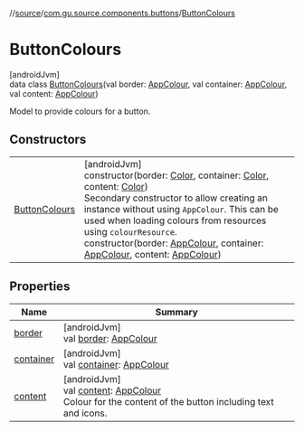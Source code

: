 //[source](../../../index.md)/[com.gu.source.components.buttons](../index.md)/[ButtonColours](index.md)

# ButtonColours

[androidJvm]\
data class [ButtonColours](index.md)(val border: [AppColour](../../com.gu.source.daynight/-app-colour/index.md), val container: [AppColour](../../com.gu.source.daynight/-app-colour/index.md), val content: [AppColour](../../com.gu.source.daynight/-app-colour/index.md))

Model to provide colours for a button.

## Constructors

| | |
|---|---|
| [ButtonColours](-button-colours.md) | [androidJvm]<br>constructor(border: [Color](https://developer.android.com/reference/kotlin/androidx/compose/ui/graphics/Color.html), container: [Color](https://developer.android.com/reference/kotlin/androidx/compose/ui/graphics/Color.html), content: [Color](https://developer.android.com/reference/kotlin/androidx/compose/ui/graphics/Color.html))<br>Secondary constructor to allow creating an instance without using `AppColour`. This can be used when loading colours from resources using `colourResource`.<br>constructor(border: [AppColour](../../com.gu.source.daynight/-app-colour/index.md), container: [AppColour](../../com.gu.source.daynight/-app-colour/index.md), content: [AppColour](../../com.gu.source.daynight/-app-colour/index.md)) |

## Properties

| Name | Summary |
|---|---|
| [border](border.md) | [androidJvm]<br>val [border](border.md): [AppColour](../../com.gu.source.daynight/-app-colour/index.md) |
| [container](container.md) | [androidJvm]<br>val [container](container.md): [AppColour](../../com.gu.source.daynight/-app-colour/index.md) |
| [content](content.md) | [androidJvm]<br>val [content](content.md): [AppColour](../../com.gu.source.daynight/-app-colour/index.md)<br>Colour for the content of the button including text and icons. |
